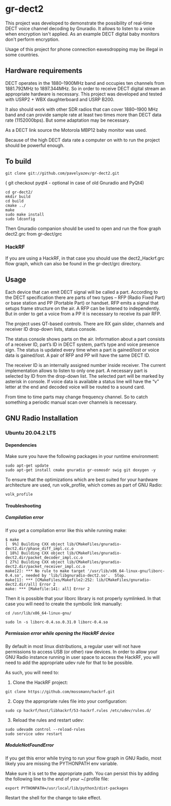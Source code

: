 # gr-dect2

This project was developed to demonstrate the possibility of real-time DECT 
voice channel decoding by Gnuradio. It allows to listen to a voice when encryption
isn't applied. As an example DECT digital baby monitors don't perform 
encryption. 

Usage of this project for phone connection eavesdropping may be illegal in 
some countries.


## Hardware requirements

DECT operates in the 1880–1900MHz band and occupies ten channels from 
1881.792MHz to 1897.344MHz. So in order to receive DECT digital stream an 
appropriate hardware is necessary. This project was developed and tested with 
USRP2 + WBX daughterboard and USRP B200. 

It also should work with other SDR radios that can cover 1880–1900 MHz band and
can provide sample rate at least two times more than DECT data rate (1152000bps). 
But some adaptation may be necessary. 

As a DECT link source the Motorola MBP12 baby monitor was used.

Because of the high DECT data rate a computer on with to run the project should 
be powerful enough. 

 
## To build

```
git clone git://github.com/pavelyazev/gr-dect2.git
```

( git checkout pyqt4  - optional in case of old Gnuradio and PyQt4)

```
cd gr-dect2/
mkdir build
cd build
cmake ../
make
sudo make install
sudo ldconfig
```

Then Gnuradio companion should be used to open and run the flow graph 
dect2.grc from gr-dect/grc

### HackRF

If you are using a HackRF, in that case you should use the dect2_Hackrf.grc
flow graph, which can also be found in the gr-dect/grc directory.


## Usage

Each device that can emit DECT signal will be called a part. According to the 
DECT specification there are parts of two types – RFP (Radio Fixed Part) or 
base station and PP (Portable Part) or handset. RFP emits a signal that 
setups frame structure on the air. A RFP can be listened to independently.  
But in order to get a voice from a PP it is necessary to receive its pair RFP.

The project uses QT-based controls. There are RX gain slider, channels and 
receiver ID drop-down lists, status console.

The status console shows parts on the air. Information about a part consists
of a receiver ID, part’s ID in DECT system, part’s type and voice presence sign. 
The status is updated every time when a part is gained/lost or voice data is 
gained/lost. A pair of RFP and PP will have the same DECT ID.

The receiver ID is an internally assigned number inside receiver. The current 
implementation allows to listen to only one part. A necessary part is selected 
by ID from the drop-down list. The selected part will be marked by asterisk in 
console. If voice data is available a status line will have the “v” letter at 
the end and decoded voice will be routed to a sound card.

From time to time parts may change frequency channel. So to catch something 
a periodic manual scan over channels is necessary.

## GNU Radio Installation

### Ubuntu 20.04.2 LTS

#### Dependencies

Make sure you have the following packages in your runtime environment:

```
sudo apt-get update
sudo apt-get install cmake gnuradio gr-osmosdr swig git doxygen -y
```

To ensure that the optimizations which are best suited for your hardware architecture
are used, run volk_profile, which comes as part of GNU Radio:

```
volk_profile
```

#### Troubleshooting

##### Compilation error

If you get a compilation error like this while running make:

```
$ make
[  9%] Building CXX object lib/CMakeFiles/gnuradio-dect2.dir/phase_diff_impl.cc.o
[ 18%] Building CXX object lib/CMakeFiles/gnuradio-dect2.dir/packet_decoder_impl.cc.o
[ 27%] Building CXX object lib/CMakeFiles/gnuradio-dect2.dir/packet_receiver_impl.cc.o
make[2]: *** No rule to make target '/usr/lib/x86_64-linux-gnu/liborc-0.4.so', needed by 'lib/libgnuradio-dect2.so'.  Stop.
make[1]: *** [CMakeFiles/Makefile2:252: lib/CMakeFiles/gnuradio-dect2.dir/all] Error 2
make: *** [Makefile:141: all] Error 2
```

Then it is possible that your liborc library is not properly symlinked. 
In that case you will need to create the symbolic link manually:

```
cd /usr/lib/x86_64-linux-gnu/

sudo ln -s liborc-0.4.so.0.31.0 liborc-0.4.so
```

##### Permission error while opening the HackRF device

By default in most linux distributions, a regular user will not have permissions to
access USB (or other) raw devices. In order to allow your GNU Radio instance 
running in user space to access the HackRF, you will need to add the appropriate
udev rule for that to be possible.

As such, you will need to:

1. Clone the HackRF project:

```
git clone https://github.com/mossmann/hackrf.git
```

2. Copy the appropriate rules file into your configuration:

```
sudo cp hackrf/host/libhackrf/53-hackrf.rules /etc/udev/rules.d/
```

3. Reload the rules and restart udev:

```
sudo udevadm control --reload-rules
sudo service udev restart
```

##### ModuleNotFoundError

If you get this error while trying to run your flow graph in GNU Radio, most likely you are missing
the PYTHONPATH env variable.

Make sure it is set to the appropriate path. You can persist this by adding the following
line to the end of your ~/.profile file:

```
export PYTHONPATH=/usr/local/lib/python3/dist-packages
```

Restart the shell for the change to take effect.

